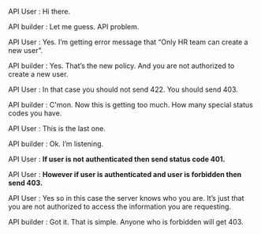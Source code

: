API User : Hi there.

API builder : Let me guess. API problem.

API User : Yes. I’m getting error message that “Only HR team can create a new user”.

API builder : Yes. That’s the new policy. And you are not authorized to create a new user.

API User : In that case you should not send 422. You should send 403.

API builder : C'mon. Now this is getting too much. How many special status codes you have.

API User : This is the last one.

API builder : Ok. I’m listening.

API User : **If user is not authenticated then send status code 401.**

API User : **However if user is authenticated and user is forbidden then send 403.**

API User : Yes so in this case the server knows who you are. It’s just that you are not authorized to access the information you are requesting.

API builder : Got it. That is simple. Anyone who is forbidden will get 403.

